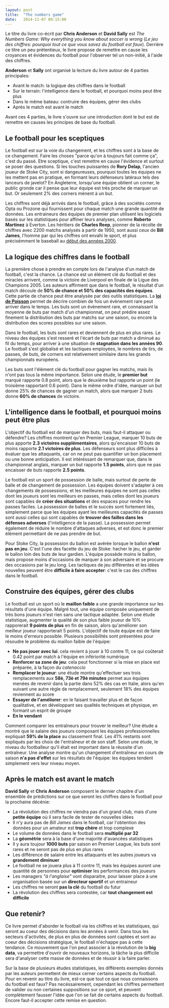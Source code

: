 ```yaml
---
layout: post
title:  "The numbers game"
date:   2014-11-07 09:15:00
---
```


Le titre du livre co-écrit par **Chris Anderson** et **David Sally** est *The Numbers Game: Why everything you know about soccer is wrong* (*Le jeu des chiffres: pourquoi tout ce que vous savez du football est faux*). Derrière ce titre un peu prétentieux, le livre propose de remettre en cause les croyances et évidences du football pour l'observer tel un non-initié, à l'aide des chiffres.

**Anderson** et **Sally** ont organisé la lecture du livre autour de 4 parties principales: 

 * Avant le match: la logique des chiffres dans le football
 * Sur le terrain: l'intelligence dans le football, et pourquoi moins peut être plus
 * Dans le même bateau: contruire des équipes, gérer des clubs
 * Après le match est avant le match

Avant ces 4 parties, le livre s'ouvre sur une introduction dont le but est de remettre en causes les principes de base du football.

## Le football pour les sceptiques

Le football est sur la voie du changement, et les chiffres sont à la base de ce changement. Faire les choses "parce qu'on à toujours fait comme ça", c'est du passé. Etre sceptique, c'est remettre en cause l'évidence et surtout se poser des questions. Si les touches puissantes de **Rory Delap**, l'ancien joueur de Stoke City, sont si dangeureuses, pourquoi toutes les équipes ne les mettent pas en pratique, en formant leurs défenseurs latéraux tels des lanceurs de javelot? En Angleterre, lorsqu'une équipe obtient un corner, le public gronde car il pense que leur équipe est très proche de marquer un but. Or seulement 2% des corners mènent à un but.

Les chiffres sont déjà arrivés dans le football, grâce à des sociétés comme Opta ou Prozone qui fournissent pour chaque match une grande quantité de données. Les entraineurs des équipes de premier plan utilisent les logiciels basés sur les statistiques pour affiner leurs analyses, comme **Roberto Martinez** à Everton. Les héritiers de **Charles Reep**, pionner de la récolte de chiffres avec 2200 matchs analysés à partir de 1950, sont aussi ceux de **Bill James**, l'homme par qui les chiffres ont envahi le sport, et plus précisémment le baseball au [début des années 2000](http://fr.wikipedia.org/wiki/Moneyball:_The_Art_of_Winning_an_Unfair_Game "Moneyball").

## La logique des chiffres dans le football

La première chose à prendre en compte lors de l'analyse d'un match de football, c'est la chance. La chance est un élément clé du football et des miracles arrivent, comme la victoire de Liverpool en finale de la Ligue des Champions 2005. Les auteurs affirment que dans le football, le résultat d'un match découle de **50% de chance et 50% des capacités des équipes**. Cette partie de chance peut être analysée par des outils statistiques. La **[loi de Poisson](http://fr.wikipedia.org/wiki/Loi_de_Poisson "Loi de Poisson")** permet de décrire combien de fois un évènement rare peut arriver dans le temps. Les buts sont un évènement rare, et connaissant la moyenne de buts par match d'un championnat, on peut prédire assez finement la distribution des buts par matchs sur une saison, ou encore la distribution des scores possibles sur une saison.

Dans le football, les buts sont rares et deviennent de plus en plus rares. Le niveau des équipes s'est resseré et l'écart de buts par match a diminué au fil du temps, pour arriver à une situation de **stagnation dans les années 90**. Le football s'est globalisé et les tactiques employées, le nombres de tirs, de passes, de buts, de corners est relativement similaire dans les grands championnats européens.

Les buts sont l'élément clé du football pour gagner les matchs, mais ils n'ont pas tous la même importance. Selon une étude, le **premier but** marqué rapporte 0.8 point, alors que le deuxième but rapporte un point (le troisième rapportant 0.6 point). Dans le même ordre d'idée, marquer un but donne 25% de chances de gagner un match, alors que marquer 2 buts donne **60% de chances** de victoire.

## L'intelligence dans le football, et pourquoi moins peut être plus

L'objectif du football est de marquer des buts, mais faut-il attaquer ou défendre? Les chiffres montrent qu'en Premier League, marquer 10 buts de plus apporte **2.3 victoires supplémentaires**, alors qu'encaisser 10 buts de moins rapporte **2.1 victoires de plus**. Les défenseurs sont plus difficiles à évaluer que les attaquants, car on ne peut pas quantifier un bon placement ou une bonne anticipation. Il est intéréssant de remarquer que, dans le championnat anglais, marquer un but rapporte **1.5 points**, alors que ne pas encaisser de buts rapporte **2.5 points**.

Le football est un sport de possession de balle, mais surtout de perte de balle et de changement de possession. Les équipes doivent s'adapter à ces changements de possessions, et les meilleures équipes ne sont pas celles dont les joueurs sont les meilleurs en passes, mais celles dont les joueurs sont capables de **créer des situations** et des espaces pour rendre les passes faciles. La possession de balles et le succès sont fortement liés, simplement parce que les équipes ayant les meilleures capacités de passes sont aussi celles qui sont capables de **trouver des failles dans les défenses adverses** (l'intelligence de la passe). La possession permet également de réduire le nombre d'attaques adverses, et est donc le premier élément permettant de ne pas prendre de but.

Pour Stoke City, la possession du ballon est avérée lorsque le ballon **n'est pas en jeu**. C'est l'une des facette du jeu de Stoke: hacher le jeu, et garder le ballon loin des buts de leur gardien. L'équipe possède moins le ballon, mais propose moins d'occasions de marquer à son adversaire et se procure des occasions par le jeu long. Les tactiques de jeu différentes et les idées nouvelles peuvent être **difficile à faire accepter**: c'est le cas des chiffres dans le football.

## Construire des équipes, gérer des clubs

Le football est un sport où le **maillon faible** a une grande importance sur les résultats d'une équipe. Malgré tout, une équipe composée uniquement de très bons joueurs n'est rien sans une tactique adaptée. Selon une étude statistique, augmenter la qualité de son plus faible joueur de 10% rapporerait **9 points de plus** en fin de saison, alors qu'améliorer son meilleur joueur rapporterait 5 points. L'objectif de toute équipe est de faire le moins d'erreurs possible. Plusieurs possibilités sont présentées pour résoudre le problème du maillon faible de l'équipe:

 * **Ne pas jouer avec lui**: cela revient à jouer à 10 contre 11, ce qui coûterait 0.42 point par match à l'équipe en infériorité numérique
 * **Renforcer sa zone de jeu**: cela peut fonctionner si la mise en place est préparée, à la façon du *catenaccio*
 * **Remplacer le joueur**: une étude montre qu'effectuer ses trois remplacements aux **58è, 73è et 79è minutes** permet aux équipes menées de revenir dans la partie dans 52% des cas en Italie, alors qu'en suivant une autre règle de remplacement, seulement 18% des équipes reviennent au score
 * **Essayer de l'améliorer**: en le faisant travailler plus et de façon qualitative, et en développant ses qualités techniques et physique, en formant un esprit de groupe
 * **En le vendant**

Comment comparer les entraîneurs pour trouver le meilleur? Une étude a montré que le salaire des joueurs composant les équipes professionnelles expliquait **59% de la place** au classement final. Les 41% restants sont expliqués par les choix de l'entraîneur et de son staff. Selon une étude, le niveau du footballeur qu'il était est important dans la réussite d'un entraîneur. Une analyse montre qu'un changement d'entraîneur en cours de saison **n'a pas d'effet** sur les résultats de l'équipe: les équipes tendent simplement vers leur niveau moyen.

## Après le match est avant le match

**David Sally** et **Chris Anderson** composent le dernier chapitre d'un ensemble de prédictions sur ce que seront les chiffres dans le football pour la prochaine décénie:

 * La révolution des chiffres ne viendra pas d'un grand club, mais d'une **petite équipe** où il sera facile de tester de nouvelles idées
 * Il n'y aura pas de *Bill James* dans le football, car l'obtention des données pour un amateur est **trop chère** et trop complexe
 * Le volume de données dans le football sera **multiplié par 32**
 * La **géométrie** sera à la base d'une majorité d'avancées statistiques
 * Il y aura toujour **1000 buts** par saison en Premier League, les buts sont rares et ne seront pas de plus en plus rares
 * Les différence de salaire entre les attaquants et les autres joueurs va **grandement diminuer**
 * Le football ne se jouera plus à 11 contre 11, mais les équipes auront une quantité de personnes pour **optimiser** les performances des joueurs
 * Les managers *"à l'anglaise"* vont disparaitre, pour laisser place à une organisation basée sur un **directeur sportif** et un entraineur
 * Les chiffres ne seront **pas la clé** du football du futur
 * La révolution des chiffres sera contestée, car **tout changement est difficile**

## Que retenir?

Ce livre permet d'aborder le football via les chiffres et les statistiques, qui seront au coeur des décisions dans les années à venir. Dans tous les secteurs d'activités, de plus en plus de données sont captées et sont au coeur des décisions stratégique, le football n'échappe pas à cette tendance. Ce mouvement que l'on peut associer à la révolution de la **big data**, va permettre d'ouvrir de nouveaux horizons, la tâche la plus difficile sera d'analyser cette masse de données et de réussir à la faire parler.

Sur la base de plusieurs études statistiques, les différents exemples donnés par les auteurs permettent de mieux cerner certains aspects du football. Pour en revenir au titre du livre, est-ce que tout ce que nous connaissons du football est faux? Pas necéssairement, cependant les chiffres permettent de valider ou non certaines suppositions sur ce sport, et peuvent complètement fausser l'idée que l'on se fait de certains aspects du football. Encore faut-il accepter cette remise en question.

